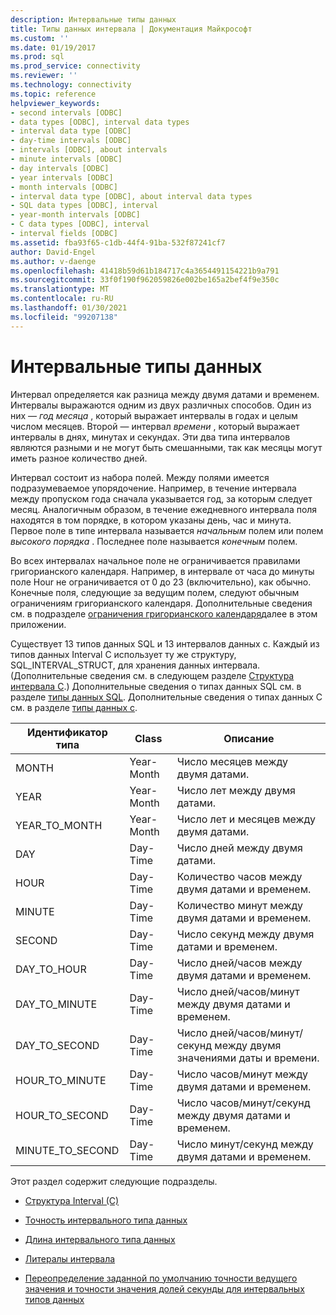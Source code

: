 ```yaml
---
description: Интервальные типы данных
title: Типы данных интервала | Документация Майкрософт
ms.custom: ''
ms.date: 01/19/2017
ms.prod: sql
ms.prod_service: connectivity
ms.reviewer: ''
ms.technology: connectivity
ms.topic: reference
helpviewer_keywords:
- second intervals [ODBC]
- data types [ODBC], interval data types
- interval data type [ODBC]
- day-time intervals [ODBC]
- intervals [ODBC], about intervals
- minute intervals [ODBC]
- day intervals [ODBC]
- year intervals [ODBC]
- month intervals [ODBC]
- interval data type [ODBC], about interval data types
- SQL data types [ODBC], interval
- year-month intervals [ODBC]
- C data types [ODBC], interval
- interval fields [ODBC]
ms.assetid: fba93f65-c1db-44f4-91ba-532f87241cf7
author: David-Engel
ms.author: v-daenge
ms.openlocfilehash: 41418b59d61b184717c4a3654491154221b9a791
ms.sourcegitcommit: 33f0f190f962059826e002be165a2bef4f9e350c
ms.translationtype: MT
ms.contentlocale: ru-RU
ms.lasthandoff: 01/30/2021
ms.locfileid: "99207138"
---
```

# <a name="interval-data-types"></a>Интервальные типы данных
Интервал определяется как разница между двумя датами и временем. Интервалы выражаются одним из двух различных способов. Один из них — *год месяца* , который выражает интервалы в годах и целым числом месяцев. Второй — интервал *времени* , который выражает интервалы в днях, минутах и секундах. Эти два типа интервалов являются разными и не могут быть смешанными, так как месяцы могут иметь разное количество дней.  
  
 Интервал состоит из набора полей. Между полями имеется подразумеваемое упорядочение. Например, в течение интервала между пропуском года сначала указывается год, за которым следует месяц. Аналогичным образом, в течение ежедневного интервала поля находятся в том порядке, в котором указаны день, час и минута. Первое поле в типе интервала называется *начальным* полем или полем *высокого порядка* . Последнее поле называется *конечным* полем.  
  
 Во всех интервалах начальное поле не ограничивается правилами григорианского календаря. Например, в интервале от часа до минуты поле Hour не ограничивается от 0 до 23 (включительно), как обычно. Конечные поля, следующие за ведущим полем, следуют обычным ограничениям григорианского календаря. Дополнительные сведения см. в подразделе [ограничения григорианского календаря](../../../odbc/reference/appendixes/constraints-of-the-gregorian-calendar.md)далее в этом приложении.  
  
 Существует 13 типов данных SQL и 13 интервалов данных с. Каждый из типов данных Interval C использует ту же структуру, SQL_INTERVAL_STRUCT, для хранения данных интервала. (Дополнительные сведения см. в следующем разделе [Структура интервала C](../../../odbc/reference/appendixes/c-interval-structure.md).) Дополнительные сведения о типах данных SQL см. в разделе [типы данных SQL](../../../odbc/reference/appendixes/sql-data-types.md). Дополнительные сведения о типах данных C см. в разделе [типы данных c](../../../odbc/reference/appendixes/c-data-types.md).  
  
|Идентификатор типа|Class|Описание|  
|---------------------|-----------|-----------------|  
|MONTH|Year-Month|Число месяцев между двумя датами.|  
|YEAR|Year-Month|Число лет между двумя датами.|  
|YEAR_TO_MONTH|Year-Month|Число лет и месяцев между двумя датами.|  
|DAY|Day-Time|Число дней между двумя датами.|  
|HOUR|Day-Time|Количество часов между двумя датами и временем.|  
|MINUTE|Day-Time|Количество минут между двумя датами и временем.|  
|SECOND|Day-Time|Число секунд между двумя датами и временем.|  
|DAY_TO_HOUR|Day-Time|Число дней/часов между двумя датами и временем.|  
|DAY_TO_MINUTE|Day-Time|Число дней/часов/минут между двумя датами и временем.|  
|DAY_TO_SECOND|Day-Time|Число дней/часов/минут/секунд между двумя значениями даты и времени.|  
|HOUR_TO_MINUTE|Day-Time|Число часов/минут между двумя датами и временем.|  
|HOUR_TO_SECOND|Day-Time|Число часов/минут/секунд между двумя датами и временем.|  
|MINUTE_TO_SECOND|Day-Time|Число минут/секунд между двумя датами и временем.|  
  
 Этот раздел содержит следующие подразделы.  
  
-   [Структура Interval (C)](../../../odbc/reference/appendixes/c-interval-structure.md)  
  
-   [Точность интервального типа данных](../../../odbc/reference/appendixes/interval-data-type-precision.md)  
  
-   [Длина интервального типа данных](../../../odbc/reference/appendixes/interval-data-type-length.md)  
  
-   [Литералы интервала](../../../odbc/reference/appendixes/interval-literals.md)  
  
-   [Переопределение заданной по умолчанию точности ведущего значения и точности значения долей секунды для интервальных типов данных](../../../odbc/reference/appendixes/overriding-default-leading-and-seconds-precision-for-interval-data-types.md)
